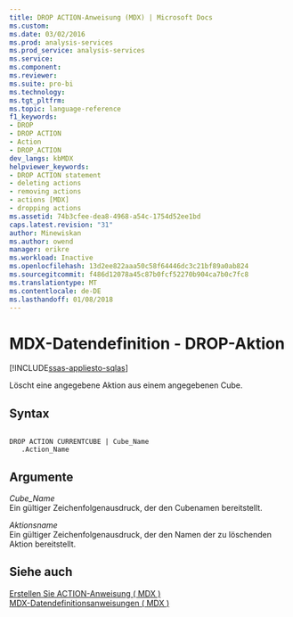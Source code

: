 ```yaml
---
title: DROP ACTION-Anweisung (MDX) | Microsoft Docs
ms.custom: 
ms.date: 03/02/2016
ms.prod: analysis-services
ms.prod_service: analysis-services
ms.service: 
ms.component: 
ms.reviewer: 
ms.suite: pro-bi
ms.technology: 
ms.tgt_pltfrm: 
ms.topic: language-reference
f1_keywords:
- DROP
- DROP ACTION
- Action
- DROP_ACTION
dev_langs: kbMDX
helpviewer_keywords:
- DROP ACTION statement
- deleting actions
- removing actions
- actions [MDX]
- dropping actions
ms.assetid: 74b3cfee-dea8-4968-a54c-1754d52ee1bd
caps.latest.revision: "31"
author: Minewiskan
ms.author: owend
manager: erikre
ms.workload: Inactive
ms.openlocfilehash: 13d2ee822aaa50c58f64446dc3c21bf89a0ab824
ms.sourcegitcommit: f486d12078a45c87b0fcf52270b904ca7b0c7fc8
ms.translationtype: MT
ms.contentlocale: de-DE
ms.lasthandoff: 01/08/2018
---
```

# <a name="mdx-data-definition---drop-action"></a>MDX-Datendefinition - DROP-Aktion
[!INCLUDE[ssas-appliesto-sqlas](../includes/ssas-appliesto-sqlas.md)]

  Löscht eine angegebene Aktion aus einem angegebenen Cube.  
  
## <a name="syntax"></a>Syntax  
  
```  
  
DROP ACTION CURRENTCUBE | Cube_Name  
   .Action_Name   
```  
  
## <a name="arguments"></a>Argumente  
 *Cube_Name*  
 Ein gültiger Zeichenfolgenausdruck, der den Cubenamen bereitstellt.  
  
 *Aktionsname*  
 Ein gültiger Zeichenfolgenausdruck, der den Namen der zu löschenden Aktion bereitstellt.  
  
## <a name="see-also"></a>Siehe auch  
 [Erstellen Sie ACTION-Anweisung &#40; MDX &#41;](../mdx/mdx-data-definition-create-action.md)   
 [MDX-Datendefinitionsanweisungen &#40; MDX &#41;](../mdx/mdx-data-definition-statements-mdx.md)  
  
  
